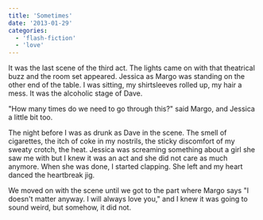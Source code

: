 ```yaml
---
title: 'Sometimes'
date: '2013-01-29'
categories:
  - 'flash-fiction'
  - 'love'
---
```


It was the last scene of the third act. The lights came on with that theatrical
buzz and the room set appeared. Jessica as Margo was standing on the other end
of the table. I was sitting, my shirtsleeves rolled up, my hair a mess. It was
the alcoholic stage of Dave.

<!-- truncate -->


"How many times do we need to go through this?" said Margo, and Jessica a little
bit too.

The night before I was as drunk as Dave in the scene. The smell of cigarettes,
the itch of coke in my nostrils, the sticky discomfort of my sweaty crotch, the
heat. Jessica was screaming something about a girl she saw me with but I knew it
was an act and she did not care as much anymore. When she was done, I started
clapping. She left and my heart danced the heartbreak jig.

We moved on with the scene until we got to the part where Margo says "I doesn't
matter anyway. I will always love you," and I knew it was going to sound weird,
but somehow, it did not.
